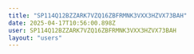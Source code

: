 ```yaml
---
title: "SP114Q12BZZARK7VZQ16ZBFRMNK3VXX3HZVX73BAH"
date: 2025-04-17T10:56:00.898Z
user: SP114Q12BZZARK7VZQ16ZBFRMNK3VXX3HZVX73BAH
layout: "users"
---
```

    